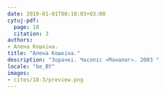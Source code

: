 ```yaml
---
date: 2019-01-01T00:18:03+03:00
cytuj-pdf:
  page: 18
  citation: 3
authors:
- Алена Кошкiна.
title: "Алена Кошкiна."
description: "Зорачкi. Часопіс «Маналог». 2003 "
locale: "be_BY"
images:
- cites/18-3/preview.png
---
```


